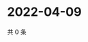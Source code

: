 # 2022-04-09

共 0 条

<!-- BEGIN WEIBO -->
<!-- 最后更新时间 Sat Apr 09 2022 20:24:15 GMT+0800 (China Standard Time) -->

<!-- END WEIBO -->
